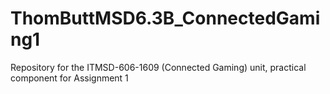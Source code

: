 # ThomButtMSD6.3B_ConnectedGaming1
Repository for the ITMSD-606-1609 (Connected Gaming) unit, practical component for Assignment 1
